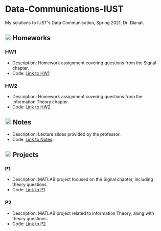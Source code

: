 # Data-Communications-IUST
My solutions to IUST's Data Communication, Spring 2021, Dr. Dianat.

## <img width="20" height="20" src="https://img.icons8.com/ios/50/41b883/homework.png" alt="homework"/> Homeworks
### HW1
- Description: Homework assignment covering questions from the Signal chapter.
- Code: [Link to HW1](https://github.com/lelnazrezaeel/Data-Communications-IUST/tree/main/Homeworks/HW1)

### HW2
- Description: Homework assignment covering questions from the Information Theory chapter.
- Code: [Link to HW2](https://github.com/lelnazrezaeel/Data-Communications-IUST/tree/main/Homeworks/HW2)

## <img width="20" height="20" src="https://img.icons8.com/external-smashingstocks-mixed-smashing-stocks/68/41b883/external-Notes-work-from-home-smashingstocks-mixed-smashing-stocks-2.png" alt="external-Notes-work-from-home-smashingstocks-mixed-smashing-stocks-2"/> Notes

- Description: Lecture slides provided by the professor.
- Code: [Link to Notes](https://github.com/lelnazrezaeel/Data-Communications-IUST/tree/main/Notes)

## <img width="20" height="20" src="https://img.icons8.com/ios/50/41b883/project.png" alt="project"/> Projects

### P1
- Description: MATLAB project focused on the Signal chapter, including theory questions.
- Code: [Link to P1](https://github.com/lelnazrezaeel/Data-Communications-IUST/tree/main/Projects/P1)

### P2
- Description: MATLAB project related to Information Theory, along with theory questions.
- Code: [Link to P2](https://github.com/lelnazrezaeel/Data-Communications-IUST/tree/main/Projects/P2)
